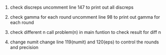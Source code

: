 1. check discreps
   uncomment line 147 to print out all discreps

2. check gamma for each round
   uncomment line 98 to print out gamma for each round

3. check different n
   call problem(n) in main funtion to check result for diff n

4. change numit 
   change line 119(numit) and 120(eps) to control the rounds and precision